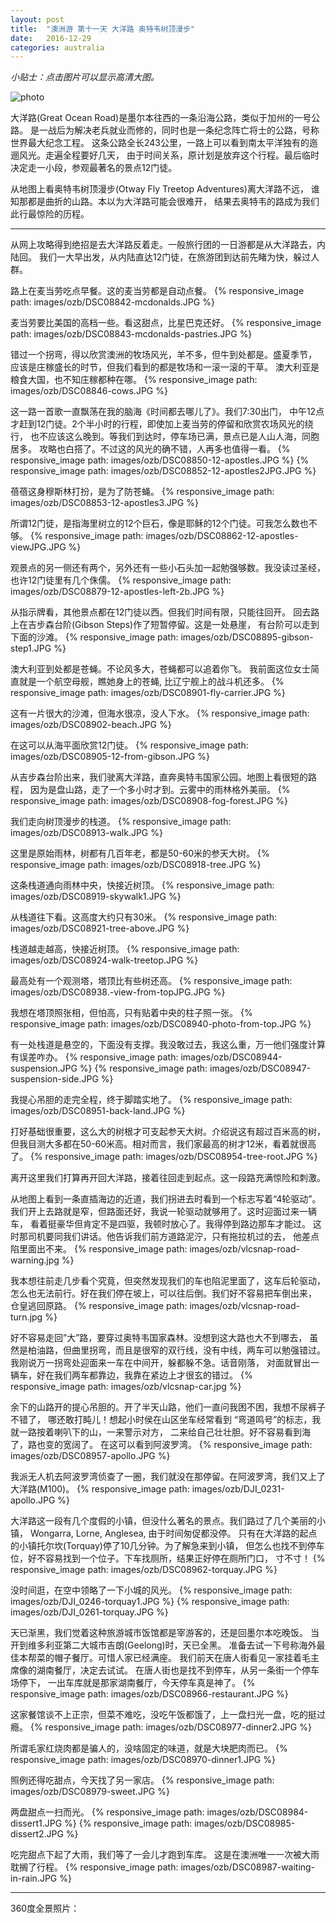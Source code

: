 ```yaml
---
layout: post
title:  "澳洲游 第十一天 大洋路 奥特韦树顶漫步"
date:   2016-12-29
categories: australia
---
```


*小贴士：点击图片可以显示高清大图。*
 
![photo]({{site.url}}/images/ozb/DSC08867-12-apostles-cover.JPG)

大洋路(Great Ocean Road)是墨尔本往西的一条沿海公路，类似于加州的一号公路。
是一战后为解决老兵就业而修的，同时也是一条纪念阵亡将士的公路，号称世界最大纪念工程。
这条公路全长243公里，一路上可以看到南太平洋独有的迤逦风光。走遍全程要好几天，
由于时间关系，原计划是放弃这个行程。最后临时决定走一小段，参观最著名的景点12门徒。

从地图上看奥特韦树顶漫步(Otway Fly Treetop Adventures)离大洋路不远，
谁知那都是曲折的山路。本以为大洋路可能会很难开，
结果去奥特韦的路成为我们此行最惊险的历程。

----------------------- 

从网上攻略得到绝招是去大洋路反着走。一般旅行团的一日游都是从大洋路去，内陆回。
我们一大早出发，从内陆直达12门徒，在旅游团到达前先睹为快，躲过人群。

路上在麦当劳吃点早餐。这的麦当劳都是自动点餐。
{% responsive_image path: images/ozb/DSC08842-mcdonalds.JPG %}

麦当劳要比美国的高档一些。看这甜点，比星巴克还好。
{% responsive_image path: images/ozb/DSC08843-mcdonalds-pastries.JPG %}

错过一个拐弯，得以欣赏澳洲的牧场风光，羊不多，但牛到处都是。盛夏季节，
应该是庄稼盛长的时节，但我们看到的都是牧场和一滚一滚的干草。
澳大利亚是粮食大国，也不知庄稼都种在哪。
{% responsive_image path: images/ozb/DSC08846-cows.JPG %}

这一路一首歌一直飘荡在我的脑海《时间都去哪儿了》。我们7:30出门，
中午12点才赶到12门徒。2个半小时的行程，即使加上麦当劳的停留和欣赏农场风光的绕行，
也不应该这么晚到。等我们到达时，停车场已满，景点已是人山人海，同胞居多。
攻略也白搭了。不过这的风光的确不错，人再多也值得一看。
{% responsive_image path: images/ozb/DSC08850-12-apostles.JPG %}
{% responsive_image path: images/ozb/DSC08852-12-apostles2JPG.JPG %}

蓓蓓这身穆斯林打扮，是为了防苍蝇。
{% responsive_image path: images/ozb/DSC08853-12-apostles3.JPG %}

所谓12门徒，是指海里树立的12个巨石，像是耶稣的12个门徒。可我怎么数也不够。
{% responsive_image path: images/ozb/DSC08862-12-apostles-viewJPG.JPG %}

观景点的另一侧还有两个，另外还有一些小石头加一起勉强够数。我没读过圣经，
也许12门徒里有几个侏儒。
{% responsive_image path: images/ozb/DSC08879-12-apostles-left-2b.JPG %}

从指示牌看，其他景点都在12门徒以西。但我们时间有限，只能往回开。
回去路上在吉步森台阶(Gibson Steps)作了短暂停留。这是一处悬崖，
有台阶可以走到下面的沙滩。
{% responsive_image path: images/ozb/DSC08895-gibson-step1.JPG %}

澳大利亚到处都是苍蝇。不论风多大，苍蝇都可以追着你飞。
我前面这位女士简直就是一个航空母舰，瞧她身上的苍蝇, 比辽宁舰上的战斗机还多。
{% responsive_image path: images/ozb/DSC08901-fly-carrier.JPG %}

这有一片很大的沙滩，但海水很凉，没人下水。
{% responsive_image path: images/ozb/DSC08902-beach.JPG %}

在这可以从海平面欣赏12门徒。
{% responsive_image path: images/ozb/DSC08905-12-from-gibson.JPG %}

从吉步森台阶出来，我们驶离大洋路，直奔奥特韦国家公园。地图上看很短的路程，
因为是盘山路，走了一个多小时才到。云雾中的雨林格外美丽。
{% responsive_image path: images/ozb/DSC08908-fog-forest.JPG %}

我们走向树顶漫步的栈道。
{% responsive_image path: images/ozb/DSC08913-walk.JPG %}

这里是原始雨林，树都有几百年老，都是50-60米的参天大树。
{% responsive_image path: images/ozb/DSC08918-tree.JPG %}

这条栈道通向雨林中央，快接近树顶。
{% responsive_image path: images/ozb/DSC08919-skywalk1.JPG %}

从栈道往下看。这高度大约只有30米。
{% responsive_image path: images/ozb/DSC08921-tree-above.JPG %}

栈道越走越高，快接近树顶。
{% responsive_image path: images/ozb/DSC08924-walk-treetop.JPG %}

最高处有一个观测塔，塔顶比有些树还高。
{% responsive_image path: images/ozb/DSC08938.-view-from-topJPG.JPG %}

我想在塔顶照张相，但怕高，只有贴着中央的柱子照一张。
{% responsive_image path: images/ozb/DSC08940-photo-from-top.JPG %}

有一处栈道是悬空的，下面没有支撑。我没敢过去，我这么重，万一他们强度计算有误差咋办。
{% responsive_image path: images/ozb/DSC08944-suspension.JPG %}
{% responsive_image path: images/ozb/DSC08947-suspension-side.JPG %}

我提心吊胆的走完全程，终于脚踏实地了。
{% responsive_image path: images/ozb/DSC08951-back-land.JPG %}

打好基础很重要，这么大的树根才可支起参天大树。介绍说这有超过百米高的树，
但我目测大多都在50-60米高。相对而言，我们家最高的树才12米，看着就很高了。
{% responsive_image path: images/ozb/DSC08954-tree-root.JPG %}

离开这里我们打算再开回大洋路，接着往回走到起点。这一段路充满惊险和刺激。

从地图上看到一条直插海边的近道，我们拐进去时看到一个标志写着“4轮驱动”。
我们开上去路就是窄，但路面还好，我说一轮驱动就够用了。这时迎面过来一辆车，
看着挺豪华但肯定不是四驱，我顿时放心了。我得停到路边那车才能过。
这时那司机要同我们讲话。他告诉我们前方道路泥泞，只有拖拉机过的去，
他差点陷里面出不来。
{% responsive_image path: images/ozb/vlcsnap-road-warning.jpg %}

我本想往前走几步看个究竟，但突然发现我们的车也陷泥里面了，这车后轮驱动，
怎么也无法前行。好在我们停在坡上，可以往后倒。我们好不容易把车倒出来，
仓皇逃回原路。
{% responsive_image path: images/ozb/vlcsnap-road-turn.jpg %}

好不容易走回”大”路，要穿过奥特韦国家森林。没想到这大路也大不到哪去，
虽然是柏油路，但曲里拐弯，而且是很窄的双行线，没有中线，两车可以勉强错过。
我刚说万一拐弯处迎面来一车在中间开，躲都躲不急。话音刚落，
对面就冒出一辆车，好在我们两车都靠边，我靠在紧边上才很玄的错过。
{% responsive_image path: images/ozb/vlcsnap-car.jpg %}

余下的山路开的提心吊胆的。开了半天山路，他们一直问我困不困，我想不尿裤子不错了，
哪还敢打盹儿！想起小时侯在山区坐车经常看到 
“弯道鸣号”的标志，我就一路按着喇叭下的山，一来警示对方，
二来给自己壮壮胆。好不容易看到海了，路也变的宽阔了。
在这可以看到阿波罗湾。
{% responsive_image path: images/ozb/DSC08957-apollo.JPG %}

我派无人机去阿波罗湾侦查了一圈，我们就没在那停留。在阿波罗湾，我们又上了大洋路(M100)。
{% responsive_image path: images/ozb/DJI_0231-apollo.JPG %}

大洋路这一段有几个度假的小镇，但没什么著名的景点。我们路过了几个美丽的小镇，
Wongarra, Lorne, Anglesea, 由于时间匆促都没停。
只有在大洋路的起点的小镇托尔坎(Torquay)停了10几分钟。为了解急来到小镇，
但怎么也找不到停车位，好不容易找到一个位子。下车找厕所，结果正好停在厕所门口，
寸不寸！
{% responsive_image path: images/ozb/DSC08962-torquay.JPG %}

没时间逛，在空中领略了一下小城的风光。
{% responsive_image path: images/ozb/DJI_0246-torquay1.JPG %}
{% responsive_image path: images/ozb/DJI_0261-torquay.JPG %}

天已渐黑，我们觉着这种旅游城市饭馆都是宰游客的，还是回墨尔本吃晚饭。
当开到维多利亚第二大城市吉朗(Geelong)时，天已全黑。
准备去试一下号称海外最佳本帮菜的帽子餐厅。可惜人家已经满座。
我们前天在唐人街看见一家挂着毛主席像的湖南餐厅，决定去试试。
在唐人街也是找不到停车，从另一条街一个停车场停下，
一出车库就是那家湖南餐厅，今天停车真是神了。
{% responsive_image path: images/ozb/DSC08966-restaurant.JPG %}

这家餐馆谈不上正宗，但菜不难吃，没吃午饭都饿了，上一盘扫光一盘，吃的挺过瘾。
{% responsive_image path: images/ozb/DSC08977-dinner2.JPG %}

所谓毛家红烧肉都是骗人的，没啥固定的味道，就是大块肥肉而已。
{% responsive_image path: images/ozb/DSC08970-dinner1.JPG %}

照例还得吃甜点，今天找了另一家店。
{% responsive_image path: images/ozb/DSC08979-sweet.JPG %}

两盘甜点一扫而光。
{% responsive_image path: images/ozb/DSC08984-dissert1.JPG %}
{% responsive_image path: images/ozb/DSC08985-dissert2.JPG %}

吃完甜点下起了大雨，我们等了一会儿才跑到车库。
这是在澳洲唯一一次被大雨耽搁了行程。
{% responsive_image path: images/ozb/DSC08987-waiting-in-rain.JPG %}

-----------------------------

360度全景照片：


